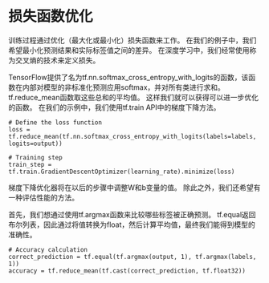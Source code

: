 # 损失函数优化
训练过程通过优化（最大化或最小化）损失函数来工作。 在我们的例子中，我们希望最小化预测结果和实际标签值之间的差异。 在深度学习中，我们经常使用称为交叉熵的技术来定义损失。

TensorFlow提供了名为tf.nn.softmax_cross_entropy_with_logits的函数，该函数在内部对模型的非标准化预测应用softmax，并对所有类进行求和。 tf.reduce_mean函数取这些总和的平均值。 这样我们就可以获得可以进一步优化的函数。 在我们的示例中，我们使用tf.train API中的梯度下降方法。
```
# Define the loss function
loss = tf.reduce_mean(tf.nn.softmax_cross_entropy_with_logits(labels=labels, logits=output))

# Training step
train_step = tf.train.GradientDescentOptimizer(learning_rate).minimize(loss)
```
梯度下降优化器将在以后的步骤中调整W和b变量的值。 除此之外，我们还希望有一种评估性能的方法。

首先，我们想通过使用tf.argmax函数来比较哪些标签被正确预测。 tf.equal返回布尔列表，因此通过将值转换为float，然后计算平均值，最终我们能得到模型的准确性。
```
# Accuracy calculation
correct_prediction = tf.equal(tf.argmax(output, 1), tf.argmax(labels, 1))
accuracy = tf.reduce_mean(tf.cast(correct_prediction, tf.float32))

```
